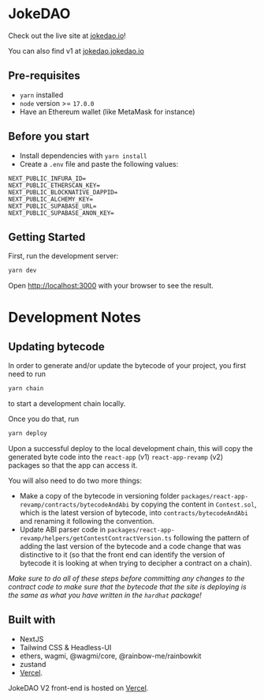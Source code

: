 # JokeDAO

Check out the live site at [jokedao.io](https://jokedao.io)!

You can also find v1 at [jokedao.jokedao.io](https://jokedao.jokedao.io)

## Pre-requisites
- `yarn` installed
- `node` version >= `17.0.0`
- Have an Ethereum wallet (like MetaMask for instance)
## Before you start
- Install dependencies with `yarn install`
- Create a `.env` file and paste the following values:

```
NEXT_PUBLIC_INFURA_ID=
NEXT_PUBLIC_ETHERSCAN_KEY=
NEXT_PUBLIC_BLOCKNATIVE_DAPPID=
NEXT_PUBLIC_ALCHEMY_KEY=
NEXT_PUBLIC_SUPABASE_URL=
NEXT_PUBLIC_SUPABASE_ANON_KEY=
```
## Getting Started

First, run the development server:

```bash
yarn dev
```

Open [http://localhost:3000](http://localhost:3000) with your browser to see the result.

# Development Notes

## Updating bytecode

In order to generate and/or update the bytecode of your project, you first need to run 

```bash
yarn chain
```

to start a development chain locally.

Once you do that, run 

```bash
yarn deploy
```

Upon a successful deploy to the local development chain, this will copy the generated byte code into the `react-app` (v1) `react-app-revamp` (v2) packages so that the app can access it.

You will also need to do two more things:
  - Make a copy of the bytecode in versioning folder `packages/react-app-revamp/contracts/bytecodeAndAbi` by copying the content in `Contest.sol`, which is the latest version of bytecode, into `contracts/bytecodeAndAbi` and renaming it following the convention.
  - Update ABI parser code in `packages/react-app-revamp/helpers/getContestContractVersion.ts` following the pattern of adding the last version of the bytecode and a code change that was distinctive to it (so that the front end can identify the version of bytecode it is looking at when trying to decipher a contract on a chain).

*Make sure to do all of these steps before committing any changes to the contract code to make sure that the bytecode that the site is deploying is the same as what you have written in the `hardhat` package!*

## Built with
- NextJS
- Tailwind CSS & Headless-UI
- ethers, wagmi, @wagmi/core, @rainbow-me/rainbowkit
- zustand
- [Vercel](https://vercel.com/?utm_source=jokedao&utm_campaign=oss).

JokeDAO V2 front-end is hosted on [Vercel](https://vercel.com/?utm_source=jokedao&utm_campaign=oss).